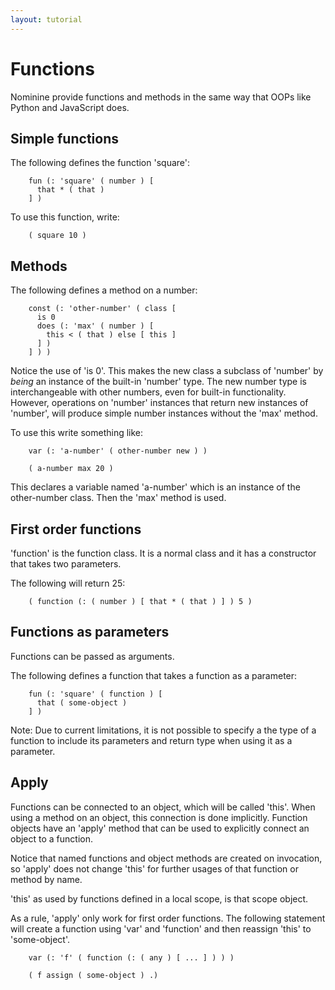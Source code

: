 ```yaml
---
layout: tutorial
---
```




Functions
=========

Nominine provide functions and methods in the same way that OOPs like Python and JavaScript does.


Simple functions
----------------

The following defines the function 'square':

        fun (: 'square' ( number ) [
          that * ( that )
        ] )

To use this function, write:

        ( square 10 )

Methods
-------

The following defines a method on a number:

        const (: 'other-number' ( class [
          is 0
          does (: 'max' ( number ) [
            this < ( that ) else [ this ]
          ] )
        ] ) )

Notice the use of 'is 0'. This makes the new class a subclass of 'number' by *being* an instance of the built-in 'number' type.
The new number type is interchangeable with other numbers, even for built-in functionality. However, operations on 'number'
instances that return new instances of 'number', will produce simple number instances without the 'max' method.

To use this write something like:

        var (: 'a-number' ( other-number new ) )

        ( a-number max 20 )

This declares a variable named 'a-number' which is an instance of the other-number class. Then the 'max' method is used.


First order functions
---------------------

'function' is the function class. It is a normal class and it has a constructor that takes two parameters.

The following will return 25:

        ( function (: ( number ) [ that * ( that ) ] ) 5 )


Functions as parameters
-----------------------

Functions can be passed as arguments.

The following defines a function that takes a function as a parameter:

        fun (: 'square' ( function ) [
          that ( some-object )
        ] )

Note: Due to current limitations, it is not possible to specify a the type of a function to include
its parameters and return type when using it as a parameter.


Apply
-----

Functions can be connected to an object, which will be called 'this'. When using a method on an object,
this connection is done implicitly. Function objects have an 'apply' method that can be used to
explicitly connect an object to a function.

Notice that named functions and object methods are created on invocation, so 'apply' does not change 'this'
for further usages of that function or method by name.

'this' as used by functions defined in a local scope, is that scope object.

As a rule, 'apply' only work for first order functions. The following statement will create a function
using 'var' and 'function' and then reassign 'this' to 'some-object'.

        var (: 'f' ( function (: ( any ) [ ... ] ) ) )

        ( f assign ( some-object ) .)


